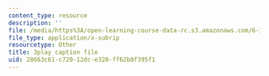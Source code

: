 ```yaml
---
content_type: resource
description: ''
file: /media/https%3A/open-learning-course-data-rc.s3.amazonaws.com/6-189-multicore-programming-primer-january-iap-2007/28663c61c72012dce320ff62b8f395f1_Nd2SBfrsaw4.srt
file_type: application/x-subrip
resourcetype: Other
title: 3play caption file
uid: 28663c61-c720-12dc-e320-ff62b8f395f1
---
```

